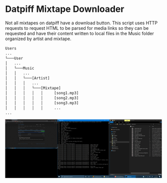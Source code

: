 # Datpiff Mixtape Downloader

Not all mixtapes on datpiff have a download button. This script uses HTTP requests to request HTML to be parsed for media links so they can be requested and have their content written to local files in the Music folder organized by artist and mixtape.

```
Users
...
└───User
│   ...
│   └───Music
│   │   ...
│   │   └───[Artist]
│   │   │   ...
│   │   │   └───[Mixtape]
│   │   │   │   │     [song1.mp3]
│   │   │   │   │     [song2.mp3]
│   │   │   │   │     [song3.mp3]
│   │   │   │   │     ...
...
```

![alt text](https://github.com/treatmesubj/Mixtape_DL/blob/master/Screenshot%20(7).png)

